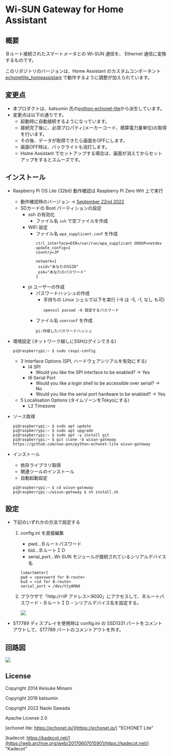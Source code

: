 # Wi-SUN Gateway for Home Assistant

## 概要

Ｂルート接続されたスマートメータとの Wi-SUN 通信を、 Ethernet 通信に変換するものです。

このリポジトリのバージョンは、Home Assistant のカスタムコンポーネント [echonetlite_homeassistant](https://github.com/scottyphillips/echonetlite_homeassistant) で動作するように調整が加えられています。

## 変更点

- 本プロダクトは、katsumin 氏の[python-echonet-lite](https://github.com/katsumin/python-echonet-lite)から派生しています。
- 変更点は以下の通りです。
    - 起動時に自動接続するようになっています。
    - 接続完了後に、必須プロパティ(メーカーコード、積算電力量単位)の取得を行います。
    - その後、データが取得できたら画面をOFFにします。
    - 画面OFF時は、バックライトも消灯します。
    - Home Assistant でセットアップする場合は、画面が消えてからセットアップをするとスムーズです。

## インストール

- Raspberry Pi OS Lite (32bit) 動作確認は Raspberry Pi Zero WH 上で実行
    - 動作確認時のバージョン -> [September 22nd 2022](https://downloads.raspberrypi.org/raspios_lite_armhf/images/raspios_lite_armhf-2022-09-26/2022-09-22-raspios-bullseye-armhf-lite.img.xz)
    - SDカードの Boot パーティションの設定
        - ssh の有効化
            - ファイル名 `ssh` で空ファイルを作成
        - WiFi 設定
            - ファイル名 `wpa_supplicant.conf` を作成
                ```
                ctrl_interface=DIR=/var/run/wpa_supplicant GROUP=netdev
                update_config=1
                country=JP

                network={
                 ssid="あなたのSSID"
                 psk="あなたのパスワード"
                }
                ```
        - pi ユーザーの作成
            - パスワードハッシュの作成
                - 手持ちの Linux シェルで以下を実行 (-6 は -5, -1, なし も可)
                    ```
                    openssl passwd -6 設定するパスワード
                    ```
            - ファイル名 `userconf` を作成
                ```
                pi:作成したパスワードハッシュ
                ```

-   環境設定 (ネットワーク越しにSSHログインできる)
    ```
    pi@raspberrypi:~ $ sudo raspi-config
    ```
    - 3 Interface Options (SPI, ハードウェアシリアルを有効にする)
        - I4 SPI
            - Would you like the SPI interface to be enabled? -> Yes
        - I6 Serial Port
            - Would you like a login shell to be accessible over serial? -> No
            - Would you like the serial port hardware to be enabled? -> Yes
    - 5 Localisation Options (タイムゾーンをTokyoにする)
        - L2 Timezone

-   ソース取得

    ```
    pi@raspberrypi:~ $ sudo apt update
    pi@raspberrypi:~ $ sudo apt upgrade
    pi@raspberrypi:~ $ sudo apt -y install git
    pi@raspberrypi:~ $ git clone -b wisun-gateway https://github.com/nao-pon/python-echonet-lite wisun-gateway
    ```

-   インストール
    -   依存ライブラリ取得
    -   関連ツールのインストール
    -   自動起動設定
    ```
    pi@raspberrypi:~ $ cd wisun-gateway
    pi@raspberrypi:~/wisun-gateway $ sh install.sh
    ```

## 設定

-   下記のいずれかの方法で設定する
    1. config.ini を直接編集
        - pwd…Ｂルートパスワード
        - bid…ＢルートＩＤ
        - serial_port…Wi-SUN モジュールが接続されているシリアルデバイス名


        ```
        [smartmeter]
        pwd = <password for B-route>
        bid = <id for B-route>
        serial_port = /dev/ttyAMA0
        ```
    1. ブラウザで「http://<IP アドレス>:9000」にアクセスして、Ｂルートパスワード・ＢルートＩＤ・シリアルデバイス名を設定する。

        ![](web-config.png)

- ST7789 ディスプレイを使用時は config.ini の SSD1331 パートをコメントアウトして、ST7789 パートのコメントアウトを外す。

## 回路図

![](schematic.png)

## License

Copyright 2014 Keisuke Minami

Copyright 2019 katsumin

Copyright 2022 Naoki Sawada

Apache License 2.0

[echonet lite: https://echonet.jp/](https://echonet.jp/) "ECHONET Lite"

[kadecot: https://kadecot.net/](https://web.archive.org/web/20170607015901/https://kadecot.net/) "Kadecot"

